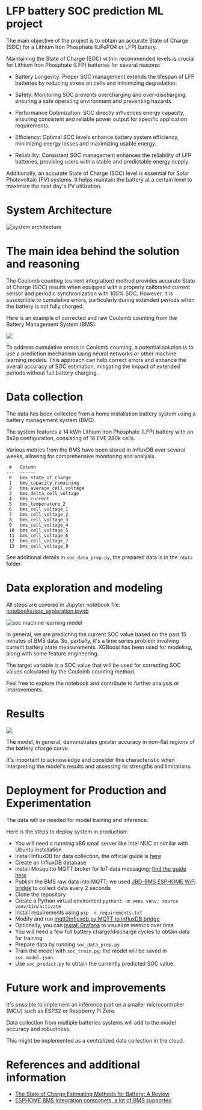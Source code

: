 # LFP battery SOC prediction ML project

The main objective of the project is to obtain an accurate State of Charge (SOC) for a Lithium Iron Phosphate (LiFePO4 or LFP) battery.


Maintaining the State of Charge (SOC) within recommended levels is crucial for Lithium Iron Phosphate (LFP) batteries for several reasons:

- Battery Longevity: Proper SOC management extends the lifespan of LFP batteries by reducing stress on cells and minimizing degradation.

- Safety: Monitoring SOC prevents overcharging and over-discharging, ensuring a safe operating environment and preventing hazards.

- Performance Optimization: SOC directly influences energy capacity, ensuring consistent and reliable power output for specific application requirements.

- Efficiency: Optimal SOC levels enhance battery system efficiency, minimizing energy losses and maximizing usable energy.

- Reliability: Consistent SOC management enhances the reliability of LFP batteries, providing users with a stable and predictable energy supply.

Additionally, an accurate State of Charge (SOC) level is essential for Solar Photovoltaic (PV) systems. It helps maintain the battery at a certain level to maximize the next day's PV utilization.

# System Architecture

![system architecture](docs/SOC-system-diagram.svg)

# The main idea behind the solution and reasoning

The Coulomb counting (current integration) method provides accurate State of Charge (SOC) results when equipped with a properly calibrated current sensor and periodic synchronization with 100% SOC. However, it is susceptible to cumulative errors, particularly during extended periods when the battery is not fully charged.

Here is an example of corrected and raw Coulomb counting from the Battery Management System (BMS):

![](https://github.com/alexdatadesign/lfp_soc_ml/blob/copy_from_prod/docs/Screenshot%202023-11-20%20at%2017.59.36.png)


To address cumulative errors in Coulomb counting, a potential solution is to use a prediction mechanism using neural networks or other machine learning models. This approach can help correct errors and enhance the overall accuracy of SOC estimation, mitigating the impact of extended periods without full battery charging.

# Data collection

The data has been collected from a home installation battery system using a battery management system (BMS).

The system features a 14 kWh Lithium Iron Phosphate (LFP) battery with an 8s2p configuration, consisting of 16 EVE 280k cells.

Various metrics from the BMS have been stored in InfluxDB over several weeks, allowing for comprehensive monitoring and analysis.

```
 #   Column
---  ------
 0   bms_state_of_charge
 1   bms_capacity_remaining
 2   bms_average_cell_voltage
 3   bms_delta_cell_voltage
 4   bms_current
 5   bms_temperature_2
 6   bms_cell_voltage_1
 7   bms_cell_voltage_2
 8   bms_cell_voltage_3
 9   bms_cell_voltage_4
 10  bms_cell_voltage_5
 11  bms_cell_voltage_6
 12  bms_cell_voltage_7
 13  bms_cell_voltage_8
```

See additional details in `soc_data_prep.py`, the prepared data is in the `/data` folder.

# Data exploration and modeling

All steps are covered in Jupyter notebook file: [notebooks/soc_exploration.ipynb](https://github.com/alexdatadesign/lfp_soc_ml/blob/main/notebooks/soc_exploration.ipynb)


![soc machine learning model](docs/SOC_Model.svg)

In general, we are predicting the current SOC value based on the past 15 minutes of BMS data. So, partially, it's a time series problem involving current battery state measurements. XGBoost has been used for modeling, along with some feature engineering.

The target variable is a SOC value that will be used for correcting SOC values calculated by the Coulomb counting method.

Feel free to explore the notebook and contribute to further analysis or improvements.

# Results

![](https://github.com/alexdatadesign/lfp_soc_ml/blob/main/docs/Screenshot%202023-11-20%20at%2017.20.47.png)

The model, in general, demonstrates greater accuracy in non-flat regions of the battery charge curve.

It's important to acknowledge and consider this characteristic when interpreting the model's results and assessing its strengths and limitations.

# Deployment for Production and Experimentation

The data will be needed for model training and inference.

Here is the steps to deploy system in production:

- You will need a runninig x86 small server like Intel NUC or similar with Ubuntu installation
- Install InfluxDB for data collection, the official guide is [here](https://docs.influxdata.com/influxdb/v1/introduction/install/)
- Create an InfluxDB database
- Install Mosquitto MQTT broker for IoT data messaging; [find the guide here](https://linux.how2shout.com/how-to-install-mosquitto-in-ubuntu-22-04-or-20-04-lts/)
- Publish the BMS raw data into MQTT; we used [JBD-BMS ESPHOME WiFi bridge](https://github.com/syssi/esphome-jbd-bms) to collect data every 2 seconds
- Clone the repository
- Create a Python virtual enviroment `python3 -m venv venv; source venv/bin/activate`
- Install requirements using `pip -r requirements.txt`
- Modify and run [mqtt2influxdb.py MQTT to InfluxDB bridge](https://github.com/alexdatadesign/lfp_soc_ml/mqtt2influxdb/mqtt2influxdb.py)
- Optionally, you can [install Grafana](https://grafana.com/docs/grafana/latest/setup-grafana/installation/debian/) to visualize metrics over time
- You will need a few full battery charge/discharge cycles to obtain data for training
- Prepare data by running `soc_data_prep.py`
- Train the model with `soc_train.py`; the model will be saved in `soc_model.json`.
- Use `soc_predict.py` to obtain the currently predicted SOC value.




# Future work and improvements

It's possible to implement an inference part on a smaller microcontroller (MCU) such as ESP32 or Raspberry Pi Zero.

Data collection from multiple batteries systems will add to the model accuracy and robustness.

This might be implemented as a centralized data collection in the cloud.

# References and additional information

- [The State of Charge Estimating Methods for Battery: A Review](https://www.hindawi.com/journals/isrn/2013/953792/)
- [ESPHOME BMS Integration componets, a lot of BMS supported](https://github.com/syssi?tab=repositories)
